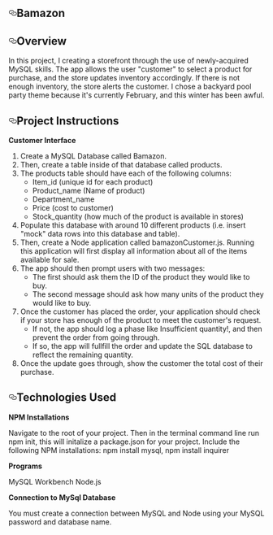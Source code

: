    <div class="Box-body">
        <article class="markdown-body entry-content p-5" itemprop="text"><h1><a id="user-content-bamazon" class="anchor" aria-hidden="true" href="#bamazon"><svg class="octicon octicon-link" viewBox="0 0 16 16" version="1.1" width="16" height="16" aria-hidden="true"><path fill-rule="evenodd" d="M4 9h1v1H4c-1.5 0-3-1.69-3-3.5S2.55 3 4 3h4c1.45 0 3 1.69 3 3.5 0 1.41-.91 2.72-2 3.25V8.59c.58-.45 1-1.27 1-2.09C10 5.22 8.98 4 8 4H4c-.98 0-2 1.22-2 2.5S3 9 4 9zm9-3h-1v1h1c1 0 2 1.22 2 2.5S13.98 12 13 12H9c-.98 0-2-1.22-2-2.5 0-.83.42-1.64 1-2.09V6.25c-1.09.53-2 1.84-2 3.25C6 11.31 7.55 13 9 13h4c1.45 0 3-1.69 3-3.5S14.5 6 13 6z"></path></svg></a><strong>Bamazon</strong></h1>
<h2><a id="user-content-overview" class="anchor" aria-hidden="true" href="#overview"><svg class="octicon octicon-link" viewBox="0 0 16 16" version="1.1" width="16" height="16" aria-hidden="true"><path fill-rule="evenodd" d="M4 9h1v1H4c-1.5 0-3-1.69-3-3.5S2.55 3 4 3h4c1.45 0 3 1.69 3 3.5 0 1.41-.91 2.72-2 3.25V8.59c.58-.45 1-1.27 1-2.09C10 5.22 8.98 4 8 4H4c-.98 0-2 1.22-2 2.5S3 9 4 9zm9-3h-1v1h1c1 0 2 1.22 2 2.5S13.98 12 13 12H9c-.98 0-2-1.22-2-2.5 0-.83.42-1.64 1-2.09V6.25c-1.09.53-2 1.84-2 3.25C6 11.31 7.55 13 9 13h4c1.45 0 3-1.69 3-3.5S14.5 6 13 6z"></path></svg></a><strong>Overview</strong></h2>
<p>In this project, I creating a storefront through the use of newly-acquired MySQL skills. The app allows the user "customer" to select a product for purchase, and the store updates inventory accordingly. If there is not enough inventory, the store alerts the customer. I chose a backyard pool party theme because it's currently February, and this winter has been awful.</p>
<h2><a id="user-content-project-instructions" class="anchor" aria-hidden="true" href="#project-instructions"><svg class="octicon octicon-link" viewBox="0 0 16 16" version="1.1" width="16" height="16" aria-hidden="true"><path fill-rule="evenodd" d="M4 9h1v1H4c-1.5 0-3-1.69-3-3.5S2.55 3 4 3h4c1.45 0 3 1.69 3 3.5 0 1.41-.91 2.72-2 3.25V8.59c.58-.45 1-1.27 1-2.09C10 5.22 8.98 4 8 4H4c-.98 0-2 1.22-2 2.5S3 9 4 9zm9-3h-1v1h1c1 0 2 1.22 2 2.5S13.98 12 13 12H9c-.98 0-2-1.22-2-2.5 0-.83.42-1.64 1-2.09V6.25c-1.09.53-2 1.84-2 3.25C6 11.31 7.55 13 9 13h4c1.45 0 3-1.69 3-3.5S14.5 6 13 6z"></path></svg></a><strong>Project Instructions</strong></h2>
<p><strong>Customer Interface</strong></p>
<ol>
<li>Create a MySQL Database called Bamazon.</li>
<li>Then, create a table inside of that database called products.</li>
<li>The products table should have each of the following columns:
<ul>
<li>Item_id (unique id for each product)</li>
<li>Product_name (Name of product)</li>
<li>Department_name</li>
<li>Price (cost to customer)</li>
<li>Stock_quantity (how much of the product is available in stores)</li>
</ul>
</li>
<li>Populate this database with around 10 different products (i.e. insert "mock" data rows into this database and table).</li>
<li>Then, create a Node application called bamazonCustomer.js. Running this application will first display all information about all of the items available for sale.</li>
<li>The app should then prompt users with two messages:
<ul>
<li>The first should ask them the ID of the product they would like to buy.</li>
<li>The second message should ask how many units of the product they would like to buy.</li>
</ul>
</li>
<li>Once the customer has placed the order, your application should check if your store has enough of the product to meet the customer's request.
<ul>
<li>If not, the app should log a phase like Insufficient quantity!, and then prevent the order from going through.</li>
<li>If so, the app will fullfill the order and update the SQL database to reflect the remaining quantity.</li>
</ul>
</li>
<li>Once the update goes through, show the customer the total cost of their purchase.</li>
</ol>
<h2><a id="user-content-technologies-used" class="anchor" aria-hidden="true" href="#technologies-used"><svg class="octicon octicon-link" viewBox="0 0 16 16" version="1.1" width="16" height="16" aria-hidden="true"><path fill-rule="evenodd" d="M4 9h1v1H4c-1.5 0-3-1.69-3-3.5S2.55 3 4 3h4c1.45 0 3 1.69 3 3.5 0 1.41-.91 2.72-2 3.25V8.59c.58-.45 1-1.27 1-2.09C10 5.22 8.98 4 8 4H4c-.98 0-2 1.22-2 2.5S3 9 4 9zm9-3h-1v1h1c1 0 2 1.22 2 2.5S13.98 12 13 12H9c-.98 0-2-1.22-2-2.5 0-.83.42-1.64 1-2.09V6.25c-1.09.53-2 1.84-2 3.25C6 11.31 7.55 13 9 13h4c1.45 0 3-1.69 3-3.5S14.5 6 13 6z"></path></svg></a><strong>Technologies Used</strong></h2>
<p><strong>NPM Installations</strong></p>
<p>Navigate to the root of your project. Then in the terminal command line run npm init, this will initalize a package.json for your project.
Include the following NPM installations: npm install mysql, npm install inquirer</p>
<p><strong>Programs</strong></p>
<p>MySQL Workbench
Node.js</p>
<p><strong>Connection to MySql Database</strong></p>
<p>You must create a connection between MySQL and Node using your MySQL password and database name.</p>
